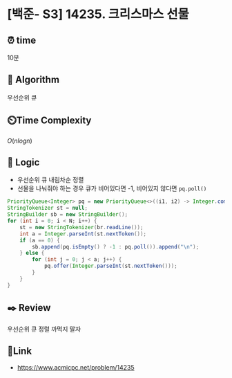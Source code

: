 # [백준- S3] 14235. 크리스마스 선물
 
## ⏰  **time**
10분

## :pushpin: **Algorithm**
우선순위 큐

## ⏲️**Time Complexity**
$O(nlogn)$

## :round_pushpin: **Logic**
- 우선순위 큐 내림차순 정렬
- 선물을 나눠줘야 하는 경우 큐가 비어있다면 -1, 비어있지 않다면 `pq.poll()`
```java
PriorityQueue<Integer> pq = new PriorityQueue<>((i1, i2) -> Integer.compare(i2, i1));
StringTokenizer st = null;
StringBuilder sb = new StringBuilder();
for (int i = 0; i < N; i++) {
    st = new StringTokenizer(br.readLine());
    int a = Integer.parseInt(st.nextToken());
    if (a == 0) {
        sb.append(pq.isEmpty() ? -1 : pq.poll()).append("\n");
    } else {
        for (int j = 0; j < a; j++) {
            pq.offer(Integer.parseInt(st.nextToken()));
        }
    }
}
```

## :black_nib: **Review**
우선순위 큐 정렬 까먹지 말자

## 📡**Link**
- https://www.acmicpc.net/problem/14235
